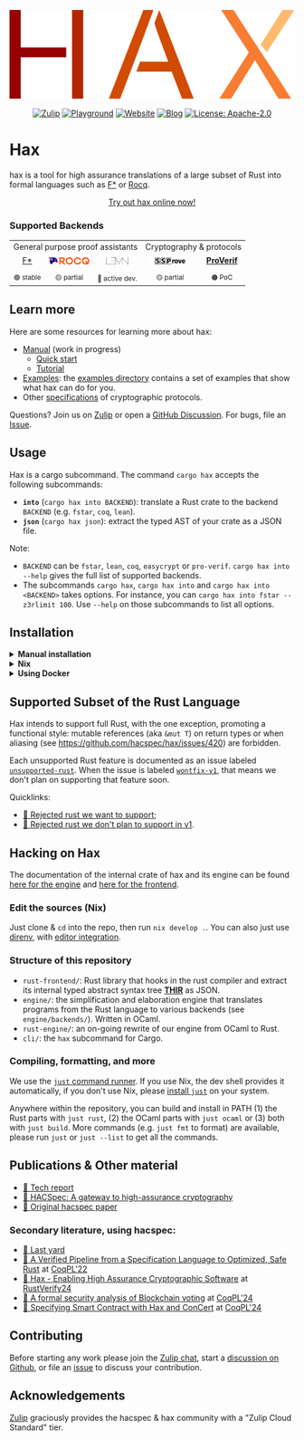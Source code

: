 <p align="center">
  <img src="logo.svg"/>
</p>

<p align="center">
  <a href="https://hacspec.zulipchat.com/"><img src="https://img.shields.io/badge/Zulip-50ADFF?logo=Zulip&logoColor=white" alt="Zulip"></a>
  <a href="https://hax-playground.cryspen.com"><img src="https://img.shields.io/badge/try-Playground-1f6feb" alt="Playground"></a>
  <a href="https://hax.cryspen.com"><img src="https://img.shields.io/badge/docs-Website-brightgreen" alt="Website"></a>
  <a href="https://hax.cryspen.com/blog"><img src="https://img.shields.io/badge/Blog-9b59b6" alt="Blog"></a>
  <a href="LICENSE"><img src="https://img.shields.io/badge/license-Apache--2.0-blue.svg" alt="License: Apache-2.0"></a>
</p>

# Hax

hax is a tool for high assurance translations of a large subset of
Rust into formal languages such as [F\*](https://www.fstar-lang.org/) or [Rocq](https://rocq-prover.org/).

<p align="center">
    <a href="https://hax-playground.cryspen.com/#fstar+tc/latest-main/gist=5252f86237adbca7fdeb7a8fea0b1648">
    Try out hax online now!
    </a>
</p>

### Supported Backends

<table align="center">
  <tr>
    <td align="center" colspan="3">
      General purpose proof assistants
    </td>
    <td align="center" colspan="2">
      Cryptography & protocols
    </td>
  </tr>
  <tr>
    <td align="center">
      <a href="https://www.fstar-lang.org/">
        F*
        <!-- <picture>
          <source srcset=".github/assets/fstar-dark.png" media="(prefers-color-scheme: dark)">
          <source srcset=".github/assets/fstar-light.png" media="(prefers-color-scheme: light)">
          <img src=".github/assets/fstar-light.png" height="40" alt="F*">
        </picture> -->
      </a>
    </td>
    <td align="center">
      <a href="https://rocq-prover.org/">
        <picture>
          <source srcset=".github/assets/rocq-dark.svg" media="(prefers-color-scheme: dark)">
          <source srcset=".github/assets/rocq-light.svg" media="(prefers-color-scheme: light)">
          <img src=".github/assets/rocq-light.svg" height="18" alt="Rocq">
        </picture>
      </a>
    </td>
    <td align="center" style="vertical-align: center; ">
      <a href="https://lean-lang.org/">
        <picture>
          <source srcset=".github/assets/lean-dark.svg" media="(prefers-color-scheme: dark)">
          <source srcset=".github/assets/lean-light.svg" media="(prefers-color-scheme: light)">
          <img src=".github/assets/lean-light.svg" height="18" alt="Lean">
        </picture>
      </a>
    </td>
    <td align="center">
      <a href="https://github.com/SSProve/ssprove">
        <picture>
          <source srcset=".github/assets/ssprove-dark.svg" media="(prefers-color-scheme: dark)">
          <source srcset=".github/assets/ssprove-light.svg" media="(prefers-color-scheme: light)">
          <img src=".github/assets/ssprove-light.svg" height="18" alt="SSProve">
        </picture>
      </a>
    </td>
    <td align="center">
      <a href="https://proverif.inria.fr/">
        <b>ProVerif</b>
      </a>
    </td>
  </tr>
  <tr>
    <!-- 🟢🟡🟠🔴 -->
    <td align="center"><sub>🟢 stable</sub></td>
    <td align="center"><sub>🟡 partial</sub></td>
    <td align="center"><sub>🚀 active dev.</sub></td>
    <td align="center"><sub>🟡 partial</sub></td>
    <td align="center"><sub>🟠 PoC</sub></td>
  </tr>
</table>

## Learn more

Here are some resources for learning more about hax:

 - [Manual](https://hax.cryspen.com/manual/index.html) (work in progress)
    + [Quick start](https://hax.cryspen.com/manual/quick_start/index.html)
    + [Tutorial](https://hax.cryspen.com/manual/tutorial/index.html)
 - [Examples](./examples/): the [examples directory](./examples/) contains
   a set of examples that show what hax can do for you.
 - Other [specifications](https://github.com/hacspec/specs) of cryptographic protocols.

Questions? Join us on [Zulip](https://hacspec.zulipchat.com/) or open a [GitHub Discussion](https://github.com/cryspen/hax/discussions). For bugs, file an [Issue](https://github.com/cryspen/hax/issues).

## Usage
Hax is a cargo subcommand. 
The command `cargo hax` accepts the following subcommands:
 * **`into`** (`cargo hax into BACKEND`): translate a Rust crate to the backend `BACKEND` (e.g. `fstar`, `coq`, `lean`).
 * **`json`** (`cargo hax json`): extract the typed AST of your crate as a JSON file.
 
Note:
 * `BACKEND` can be `fstar`, `lean`, `coq`, `easycrypt` or `pro-verif`. `cargo hax into --help`
   gives the full list of supported backends.
 * The subcommands `cargo hax`, `cargo hax into` and `cargo hax into
   <BACKEND>` takes options. For instance, you can `cargo hax into
   fstar --z3rlimit 100`. Use `--help` on those subcommands to list
   all options.

## Installation
<details>
  <summary><b>Manual installation</b></summary>

1. Make sure to have the following installed on your system:

- [`opam`](https://opam.ocaml.org/) (`opam switch create 5.1.1`)
- [`rustup`](https://rustup.rs/)
- [`nodejs`](https://nodejs.org/)
- [`jq`](https://jqlang.github.io/jq/)

2. Clone this repo: `git clone git@github.com:hacspec/hax.git && cd hax`
3. Run the [setup.sh](./setup.sh) script: `./setup.sh`.
4. Run `cargo-hax --help`

</details>

<details>
  <summary><b>Nix</b></summary>

 This should work on [Linux](https://nixos.org/download.html#nix-install-linux), [MacOS](https://nixos.org/download.html#nix-install-macos) and [Windows](https://nixos.org/download.html#nix-install-windows).

<details>
  <summary><b>Prerequisites:</b> <a href="https://nixos.org/">Nix package
manager</a> <i>(with <a href="https://nixos.wiki/wiki/Flakes">flakes</a> enabled)</i></summary>

  - Either using the [Determinate Nix Installer](https://github.com/DeterminateSystems/nix-installer), with the following bash one-liner:
    ```bash
    curl --proto '=https' --tlsv1.2 -sSf -L https://install.determinate.systems/nix | sh -s -- install
    ```
  - or following [those steps](https://github.com/mschwaig/howto-install-nix-with-flake-support).

</details>

+ **Run hax on a crate directly** to get F\*/Coq/Lean/... (assuming you are in the crate's folder):
   - `nix run github:hacspec/hax -- into fstar` extracts F*.

+ **Install hax**:  `nix profile install github:hacspec/hax`, then run `cargo hax --help` anywhere
+ **Note**: in any of the Nix commands above, replace `github:hacspec/hax` by `./dir` to compile a local checkout of hax that lives in `./some-dir`
+ **Setup binary cache**: [using Cachix](https://app.cachix.org/cache/hax), just `cachix use hax`

</details>

<details>
  <summary><b>Using Docker</b></summary>

1. Clone this repo: `git clone git@github.com:hacspec/hax.git && cd hax`
3. Build the docker image: `docker build -f .docker/Dockerfile . -t hax`
4. Get a shell: `docker run -it --rm -v /some/dir/with/a/crate:/work hax bash`
5. You can now run `cargo-hax --help` (notice here we use `cargo-hax` instead of `cargo hax`)

Note: Please make sure that `$HOME/.cargo/bin` is in your `$PATH`, as
that is where `setup.sh` will install hax.

</details>

## Supported Subset of the Rust Language

Hax intends to support full Rust, with the one exception, promoting a functional style: mutable references (aka `&mut T`) on return types or when aliasing (see https://github.com/hacspec/hax/issues/420) are forbidden.

Each unsupported Rust feature is documented as an issue labeled [`unsupported-rust`](https://github.com/hacspec/hax/issues?q=is%3Aissue+is%3Aopen+label%3Aunsupported-rust). When the issue is labeled [`wontfix-v1`](https://github.com/hacspec/hax/issues?q=is%3Aissue+is%3Aopen+label%3Aunsupported-rust+label%3Awontfix%2Cwontfix-v1), that means we don't plan on supporting that feature soon.

Quicklinks:
 - [🔨 Rejected rust we want to support](https://github.com/hacspec/hax/issues?q=is%3Aissue+is%3Aopen+label%3Aunsupported-rust+-label%3Awontfix%2Cwontfix-v1);
 - [💭 Rejected rust we don't plan to support in v1](https://github.com/hacspec/hax/issues?q=is%3Aissue+is%3Aopen+label%3Aunsupported-rust+label%3Awontfix%2Cwontfix-v1).

## Hacking on Hax
The documentation of the internal crate of hax and its engine can be
found [here for the engine](https://hax.cryspen.com/engine/index.html)
and [here for the frontend](https://hax.cryspen.com/frontend/index.html).

### Edit the sources (Nix)

Just clone & `cd` into the repo, then run `nix develop .`.
You can also just use [direnv](https://github.com/nix-community/nix-direnv), with [editor integration](https://github.com/direnv/direnv/wiki#editor-integration).

### Structure of this repository

- `rust-frontend/`: Rust library that hooks in the rust compiler and
  extract its internal typed abstract syntax tree
  [**THIR**](https://rustc-dev-guide.rust-lang.org/thir.html) as JSON.
- `engine/`: the simplification and elaboration engine that translates programs
  from the Rust language to various backends (see `engine/backends/`). Written
  in OCaml.
- `rust-engine/`: an on-going rewrite of our engine from OCaml to Rust.
- `cli/`: the `hax` subcommand for Cargo.

### Compiling, formatting, and more
We use the [`just` command runner](https://just.systems/). If you use
Nix, the dev shell provides it automatically, if you don't use Nix,
please [install `just`](https://just.systems/man/en/packages.html) on
your system.

Anywhere within the repository, you can build and install in PATH (1)
the Rust parts with `just rust`, (2) the OCaml parts with `just ocaml`
or (3) both with `just build`. More commands (e.g. `just fmt` to
format) are available, please run `just` or `just --list` to get all
the commands.

## Publications & Other material

* [📕 Tech report](https://hal.inria.fr/hal-03176482)
* [📕 HACSpec: A gateway to high-assurance cryptography](https://github.com/hacspec/hacspec/blob/master/rwc2023-abstract.pdf)
* [📕 Original hacspec paper](https://www.franziskuskiefer.de/publications/hacspec-ssr18-paper.pdf)

### Secondary literature, using hacspec:
* [📕 Last yard](https://eprint.iacr.org/2023/185)
* [📕 A Verified Pipeline from a Specification Language to Optimized, Safe Rust](https://github.com/hacspec/hacspec.github.io/blob/master/coqpl22-final61.pdf) at [CoqPL'22](https://popl22.sigplan.org/details/CoqPL-2022-papers/5/A-Verified-Pipeline-from-a-Specification-Language-to-Optimized-Safe-Rust)
* [📕 Hax - Enabling High Assurance Cryptographic Software](https://github.com/hacspec/hacspec.github.io/blob/master/RustVerify24.pdf) at [RustVerify24](https://sites.google.com/view/rustverify2024)
* [📕 A formal security analysis of Blockchain voting](https://github.com/hacspec/hacspec.github.io/blob/master/coqpl24-paper8-2.pdf) at [CoqPL'24](https://popl24.sigplan.org/details/CoqPL-2024-papers/8/A-formal-security-analysis-of-Blockchain-voting)
* [📕 Specifying Smart Contract with Hax and ConCert](https://github.com/hacspec/hacspec.github.io/blob/master/coqpl24-paper9-13.pdf) at [CoqPL'24](https://popl24.sigplan.org/details/CoqPL-2024-papers/9/Specifying-Smart-Contract-with-Hax-and-ConCert)

## Contributing

Before starting any work please join the [Zulip chat][chat-link], start a [discussion on Github](https://github.com/hacspec/hax/discussions), or file an [issue](https://github.com/hacspec/hax/issues) to discuss your contribution.


[chat-link]: https://hacspec.zulipchat.com

## Acknowledgements

[Zulip] graciously provides the hacspec & hax community with a "Zulip Cloud Standard" tier.


[Zulip]: https://zulip.com/
